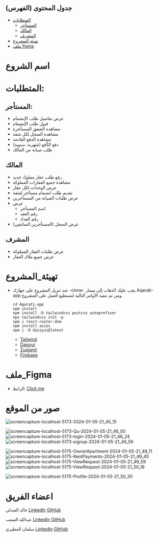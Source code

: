 ## جدول المحتوى (الفهرس)
- [المتطلبات](#المتطلبات)
  - [المستأجر](#المستأجر)
  - [المالك](#المالك)
  - [المشرف](#المشرف)
- [تهيئة المشروع](#تهيئة_المشروع)
- [ملف figma](#ملف_Figma)


# اسم الشروع
# المتطلبات:
## المستأجر: 
- عرض تفاصيل طلب الإنضمام
- قبول طلب الإنضمام
- مشاهدة الشقق المستأجرة
- مشاهدة السجل لكل شقة
- مشاهدة الدفع القادمة
- دفع الدُّفع (شهرية، سنوية)
- طلب صيانة من المالك

## المالك
  - رفع طلب عقار مملوك جديد
  - مشاهدة جميع العقارات المملوكة
  - عرض الوحدات لكل عقار
  - تقديم طلب انضمام مستأجر لشقة
  - عرض طلبات الصيانة من المستأجرين
  - عرض
    - اسم المستأجر
    - رقم العقد
    - رقم العداد
  - عرض السجل (المستأجرين السابقين)

## المشرف
  - عرض طلبات العقار المملوكة
  - عرض جميع ملاك العقار

# تهيئة_المشروع
- عند تنزيل المشروع على جهازك -clone- يجب عليك الذهاب إلى مسار Aqarati-app ومن ثم تنفيذ الأوامر التالية لتستطيع العمل على المشروع.
  
  ```
  cd Aqarati-app
  npm install
  npm install -D tailwindcss postcss autoprefixer
  npx tailwindcss init -p
  npm i react-router-dom
  npm install axios
  npm i -D daisyui@latest
  ```

  - [Tailwind](https://tailwindcss.com/docs/guides/vite)
  - [Daisyui](https://daisyui.com/)
  - [Zustand](https://zustand-demo.pmnd.rs/)
  - [Firebase](https://firebase.google.com/)

# ملف_Figma 
- الرابط: [Click me](https://www.figma.com/file/WeNImQ4wTS6Zwgfh8vl2x6/Untitled?type=design&node-id=0%3A1&mode=design&t=mGMHEtR51ik0iYO0-1)


# صور من الموقع

![screencapture-localhost-5173-2024-01-05-21_45_15](https://github.com/amalsaab/Amar/assets/103143696/cade2368-f8a9-40c8-9181-03c209b6f956)

![screencapture-localhost-5173-Qu-2024-01-05-21_46_00](https://github.com/amalsaab/Amar/assets/103143696/ae193489-49ff-4002-8316-c2d2102dbd23)
![screencapture-localhost-5173-login-2024-01-05-21_46_24](https://github.com/amalsaab/Amar/assets/103143696/854a5fb0-f446-4113-85d8-bdf76a724a33)
![screencapture-localhost-5173-signup-2024-01-05-21_46_56](https://github.com/amalsaab/Amar/assets/103143696/9b766719-61c7-4a6b-bba5-a38cebb2198e)

![screencapture-localhost-5175-OwnerApartment-2024-01-05-21_49_11](https://github.com/amalsaab/Amar/assets/103143696/853d8018-6a48-4cfd-88f1-0dd85a67a936)
![screencapture-localhost-5175-RentPayments-2024-01-05-21_49_45](https://github.com/amalsaab/Amar/assets/103143696/5ecf436f-566a-4241-b570-6b1c779e90b4)
![screencapture-localhost-5175-ViewRequest-2024-01-05-21_49_59](https://github.com/amalsaab/Amar/assets/103143696/1f0f1c8b-39aa-4165-ba55-4ffab2b24758)
![screencapture-localhost-5175-ViewRequest-2024-01-05-21_50_18](https://github.com/amalsaab/Amar/assets/103143696/c22a3168-5027-4dc1-b161-479794a7fb65)

![screencapture-localhost-5175-Profile-2024-01-05-21_50_30](https://github.com/amalsaab/Amar/assets/103143696/804871ec-3163-4c1e-ab78-d4ad1ffb440e)

# اعضاء الفريق
خالد العبدلي 
[LinkedIn](https://www.linkedin.com/in/khalid-fahad-alanzi-190949246?utm_source=share&utm_campaign=share_via&utm_content=profile&utm_medium=ios_app) 
[GitHub](https://github.com/7xo9)


عبدالله الصعب
[LinkedIn](https://www.linkedin.com/in/abdullah-alsaab-computerscience?utm_source=share&utm_campaign=share_via&utm_content=profile&utm_medium=ios_app)
[GitHub](https://github.com/amalsaab)


سلمان المطيري
[LinkedIn](https://www.linkedin.com/in/salmanalmutairidev)
[GitHub](https://github.com/SALMAN-00 )
